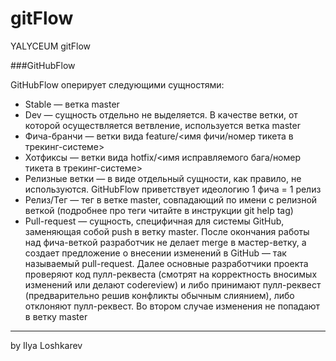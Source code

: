 # gitFlow
YALYCEUM gitFlow

###GitHubFlow

GitHubFlow оперирует следующими сущностями:

- Stable — ветка master
- Dev — сущность отдельно не выделяется. В качестве ветки, от которой осуществляется ветвление, используется ветка master
- Фича-бранчи — ветки вида feature/<имя фичи/номер тикета в трекинг-системе>
- Хотфиксы — ветки вида hotfix/<имя исправляемого бага/номер тикета в трекинг-системе>
- Релизные ветки — в виде отдельный сущности, как правило, не используются. GitHubFlow приветствует идеологию 1 фича = 1 релиз
- Релиз/Тег — тег в ветке master, совпадающий по имени с релизной веткой (подробнее про теги читайте в инструкции git help tag)
- Pull-request — сущность, специфичная для системы GitHub, заменяющая собой push в ветку master. После окончания работы над фича-веткой разработчик не делает merge в мастер-ветку, а создает предложение о внесении изменений в GitHub — так называемый pull-request. Далее основные разработчики проекта проверяют код пулл-реквеста (смотрят на корректность вносимых изменений или делают codereview) и либо принимают пулл-реквест (предварительно решив конфликты обычным слиянием), либо отклоняют пулл-реквест. Во втором случае изменения не попадают в ветку master

___
by Ilya Loshkarev